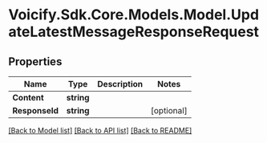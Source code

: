 # Voicify.Sdk.Core.Models.Model.UpdateLatestMessageResponseRequest
## Properties

Name | Type | Description | Notes
------------ | ------------- | ------------- | -------------
**Content** | **string** |  | 
**ResponseId** | **string** |  | [optional] 

[[Back to Model list]](../README.md#documentation-for-models) [[Back to API list]](../README.md#documentation-for-api-endpoints) [[Back to README]](../README.md)

